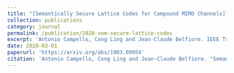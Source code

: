 ```yaml
---
title: "[Semantically Secure Lattice Codes for Compound MIMO Channels](https://arxiv.org/abs/1903.09954)"
collection: publications
category: journal
permalink: /publication/2020-sem-secure-lattice-codes
excerpt: 'Antonio Campello, Cong Ling and Jean-Claude Belfiore. IEEE Trans. Inform. Theory, vol. 66, pp. 1572-1584, Mar 2020.'
date: 2020-03-01
paperurl: 'https://arxiv.org/abs/1903.09954'
citation: 'Antonio Campello, Cong Ling and Jean-Claude Belfiore. "Semantically Secure Lattice Codes for Compound MIMO Channels." <i>IEEE Transactions on Information Theory</i>, vol. 66, pp. 1572-1584, 2020.'
---
```

